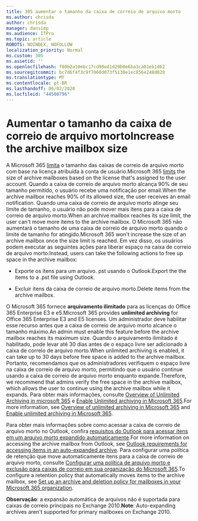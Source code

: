```yaml
---
title: 305 aumentar o tamanho da caixa de correio de arquivo morto
ms.author: chrisda
author: chrisda
manager: dansimp
ms.audience: ITPro
ms.topic: article
ROBOTS: NOINDEX, NOFOLLOW
localization_priority: Normal
ms.custom: 305
ms.assetid: ''
ms.openlocfilehash: f80b2a10ebc17cd98ed1d29b0e6ba3ca01eb1d62
ms.sourcegitcommit: bc7d6f4f3c9f7060d073f5130e1ec856e248d020
ms.translationtype: MT
ms.contentlocale: pt-BR
ms.lasthandoff: 06/02/2020
ms.locfileid: "44508796"
---
```

# <a name="increase-the-archive-mailbox-size"></a><span data-ttu-id="599d6-102">Aumentar o tamanho da caixa de correio de arquivo morto</span><span class="sxs-lookup"><span data-stu-id="599d6-102">Increase the archive mailbox size</span></span>

<span data-ttu-id="599d6-103">A Microsoft 365 [limita](https://docs.microsoft.com/office365/servicedescriptions/exchange-online-service-description/exchange-online-limits#mailbox-storage-limits) o tamanho das caixas de correio de arquivo morto com base na licença atribuída à conta de usuário.</span><span class="sxs-lookup"><span data-stu-id="599d6-103">Microsoft 365 [limits](https://docs.microsoft.com/office365/servicedescriptions/exchange-online-service-description/exchange-online-limits#mailbox-storage-limits) the size of archive mailboxes based on the license that's assigned to the user account.</span></span> <span data-ttu-id="599d6-104">Quando a caixa de correio de arquivo morto alcança 90% de seu tamanho permitido, o usuário recebe uma notificação por email.</span><span class="sxs-lookup"><span data-stu-id="599d6-104">When the archive mailbox reaches 90% of its allowed size, the user receives an email notification.</span></span> <span data-ttu-id="599d6-105">Quando uma caixa de correio de arquivo morto atinge seu limite de tamanho, o usuário não pode mover mais itens para a caixa de correio de arquivo morto.</span><span class="sxs-lookup"><span data-stu-id="599d6-105">When an archive mailbox reaches its size limit, the user can't move more items to the archive mailbox.</span></span> <span data-ttu-id="599d6-106">O Microsoft 365 não aumentará o tamanho de uma caixa de correio de arquivo morto quando o limite de tamanho for atingido.</span><span class="sxs-lookup"><span data-stu-id="599d6-106">Microsoft 365 won't increase the size of an archive mailbox once the size limit is reached.</span></span> <span data-ttu-id="599d6-107">Em vez disso, os usuários podem executar as seguintes ações para liberar espaço na caixa de correio de arquivo morto:</span><span class="sxs-lookup"><span data-stu-id="599d6-107">Instead, users can take the following actions to free up space in the archive mailbox:</span></span>

- <span data-ttu-id="599d6-108">Exporte os itens para um arquivo. pst usando o Outlook.</span><span class="sxs-lookup"><span data-stu-id="599d6-108">Export the the items to a .pst file using Outlook.</span></span>

- <span data-ttu-id="599d6-109">Excluir itens da caixa de correio de arquivo morto.</span><span class="sxs-lookup"><span data-stu-id="599d6-109">Delete items from the archive mailbox.</span></span>

<span data-ttu-id="599d6-110">O Microsoft 365 fornece **arquivamento ilimitado** para as licenças do Office 365 Enterprise E3 e e5.</span><span class="sxs-lookup"><span data-stu-id="599d6-110">Microsoft 365 provides **unlimited archiving** for Office 365 Enterprise E3 and E5 licenses.</span></span> <span data-ttu-id="599d6-111">Um administrador deve habilitar esse recurso antes que a caixa de correio de arquivo morto alcance o tamanho máximo.</span><span class="sxs-lookup"><span data-stu-id="599d6-111">An admin must enable this feature before the archive mailbox reaches its maximum size.</span></span> <span data-ttu-id="599d6-112">Quando o arquivamento ilimitado é habilitado, pode levar até 30 dias antes de o espaço livre ser adicionado à caixa de correio de arquivo morto.</span><span class="sxs-lookup"><span data-stu-id="599d6-112">When unlimited archiving is enabled, it can take up to 30 days before free space is added to the archive mailbox.</span></span> <span data-ttu-id="599d6-113">Portanto, recomendamos que os administradores verifiquem o espaço livre na caixa de correio de arquivo morto, permitindo que o usuário continue usando a caixa de correio de arquivo morto enquanto expande.</span><span class="sxs-lookup"><span data-stu-id="599d6-113">Therefore, we recommend that admins verify the free space in the archive mailbox, which allows the user to continue using the archive mailbox while it expands.</span></span> <span data-ttu-id="599d6-114">Para obter mais informações, consulte [Overview of Unlimited Archiving in microsoft 365](https://docs.microsoft.com/microsoft-365/compliance/unlimited-archiving) e [Enable Unlimited archiving in Microsoft 365](https://docs.microsoft.com/microsoft-365/compliance/enable-unlimited-archiving).</span><span class="sxs-lookup"><span data-stu-id="599d6-114">For more information, see [Overview of unlimited archiving in Microsoft 365](https://docs.microsoft.com/microsoft-365/compliance/unlimited-archiving) and [Enable unlimited archiving in Microsoft 365](https://docs.microsoft.com/microsoft-365/compliance/enable-unlimited-archiving).</span></span>

<span data-ttu-id="599d6-115">Para obter mais informações sobre como acessar a caixa de correio de arquivo morto no Outlook, confira [requisitos do Outlook para acessar itens em um arquivo morto expandido automaticamente](https://docs.microsoft.com/microsoft-365/compliance/unlimited-archiving#outlook-requirements-for-accessing-items-in-an-auto-expanded-archive).</span><span class="sxs-lookup"><span data-stu-id="599d6-115">For more information on accessing the archive mailbox from Outlook, see [Outlook requirements for accessing items in an auto-expanded archive](https://docs.microsoft.com/microsoft-365/compliance/unlimited-archiving#outlook-requirements-for-accessing-items-in-an-auto-expanded-archive).</span></span> <span data-ttu-id="599d6-116">Para configurar uma política de retenção que move automaticamente itens para a caixa de correio de arquivo morto, consulte [Configurar uma política de arquivo morto e exclusão para caixas de correio em sua organização do Microsoft 365](https://docs.microsoft.com/microsoft-365/compliance/set-up-an-archive-and-deletion-policy-for-mailboxes).</span><span class="sxs-lookup"><span data-stu-id="599d6-116">To configure a retention policy that automatically moves items to the archive mailbox, see [Set up an archive and deletion policy for mailboxes in your Microsoft 365 organization](https://docs.microsoft.com/microsoft-365/compliance/set-up-an-archive-and-deletion-policy-for-mailboxes).</span></span>

<span data-ttu-id="599d6-117">**Observação**: a expansão automática de arquivos não é suportada para caixas de correio principais no Exchange 2010.</span><span class="sxs-lookup"><span data-stu-id="599d6-117">**Note**: Auto-expanding archives aren't supported for primary mailboxes on Exchange 2010.</span></span>
